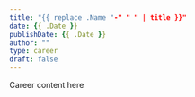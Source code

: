 ```yaml
---
title: "{{ replace .Name "-" " " | title }}"
date: {{ .Date }}
publishDate: {{ .Date }}
author: ""
type: career
draft: false
---
```

Career content here
